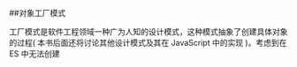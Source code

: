 ##对象工厂模式

工厂模式是软件工程领域一种广为人知的设计模式，这种模式抽象了创建具体对象的过程( 本书后面还将讨论其他设计模式及其在 JavaScript 中的实现 )。考虑到在 ES 中无法创建

